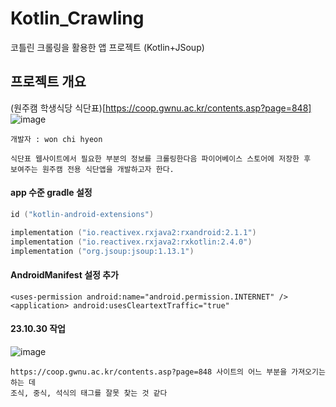 # Kotlin_Crawling
코틀린 크롤링을 활용한 앱 프로젝트 (Kotlin+JSoup)
## 프로젝트 개요
(원주캠 학생식당 식단표)[https://coop.gwnu.ac.kr/contents.asp?page=848]    
![image](https://github.com/chihyunwon/Kotlin_Crawling/assets/58906858/747297b8-adb9-498c-ab90-736e2a1431e5)
```
개발자 : won chi hyeon

식단표 웹사이트에서 필요한 부분의 정보를 크롤링한다음 파이어베이스 스토어에 저장한 후
보여주는 원주캠 전용 식단앱을 개발하고자 한다.
```
#### app 수준 gradle 설정
```kotlin
id ("kotlin-android-extensions")

implementation ("io.reactivex.rxjava2:rxandroid:2.1.1")
implementation ("io.reactivex.rxjava2:rxkotlin:2.4.0")
implementation ("org.jsoup:jsoup:1.13.1")
```
#### AndroidManifest 설정 추가
```
<uses-permission android:name="android.permission.INTERNET" />
<application> android:usesCleartextTraffic="true" 
```
#### 23.10.30 작업
![image](https://github.com/chihyunwon/Kotlin_Crawling/assets/58906858/9c3cb038-a9da-47bf-a4ea-d28a87f05620)
```
https://coop.gwnu.ac.kr/contents.asp?page=848 사이트의 어느 부분을 가져오기는 하는 데
조식, 중식, 석식의 태그를 잘못 찾는 것 같다
```
